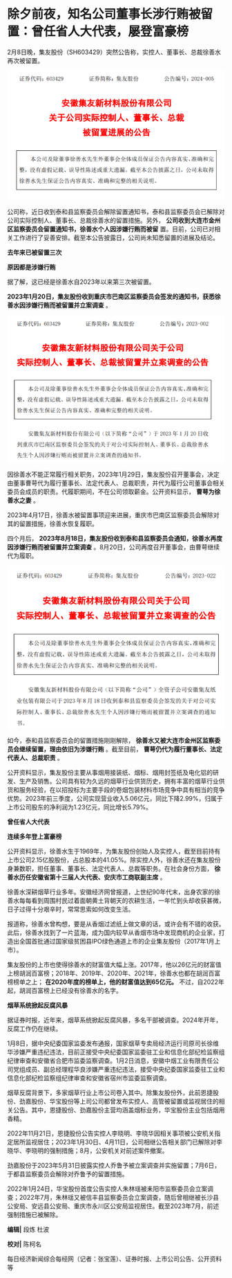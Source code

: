 # 除夕前夜，知名公司董事长涉行贿被留置：曾任省人大代表，屡登富豪榜

2月8日晚，集友股份（SH603429）突然公告称，实控人、董事长、总裁徐善水再次被留置。

![8df52fac49317365006179009523f0aa.jpg](https://raw.githubusercontent.com/qqhsx/qqnews_image/main/2024/02/09/除夕前夜，知名公司董事长涉行贿被留置：曾任省人大代表，屡登富豪榜/8df52fac49317365006179009523f0aa.jpg)

公司称，近日收到泰和县监察委员会解除留置通知书，泰和县监察委员会已解除对公司实际控制人、董事长、总裁徐善水的留置措施。另外，
**公司收到大连市金州区监察委员会留置通知书，徐善水个人因涉嫌行贿而被留**
置。目前，公司已对相关工作进行了妥善安排。截至本公告披露日，公司尚未知悉留置的进展及结论。

**去年来已被留置三次**

**原因都是涉嫌行贿**

据了解，这已经是徐善水自2023年以来第三次被留置。

**2023年1月20日，集友股份收到重庆市巴南区监察委员会签发的通知书，获悉徐善水因涉嫌行贿而被留置并立案调查** 。

![75d752d264db2ca77e59d3e0e31352e3.jpg](https://raw.githubusercontent.com/qqhsx/qqnews_image/main/2024/02/09/除夕前夜，知名公司董事长涉行贿被留置：曾任省人大代表，屡登富豪榜/75d752d264db2ca77e59d3e0e31352e3.jpg)

因徐善水不能正常履行相关职务，2023年1月29日，集友股份召开董事会，决定由董事曹萼代为履行董事长、法定代表人、总裁职责，并代为履行公司董事会相关委员会成员的职责。代履职期间，不在公司领取薪金。公开资料显示，
**曹萼为徐善水之妻** 。

2023年4月17日，徐善水被留置事项迎来进展，重庆市巴南区监察委员会解除对其的留置措施，徐善水恢复履职。

四个月后， **2023年8月18日，集友股份收到泰和县监察委员会通知，徐善水再度因涉嫌行贿而被留置并立案调查**
。8月20日，公司再度召开董事会，由曹萼继续代为履职。

![b55c01ed9fcb2c26f4d41fb317f512ae.jpg](https://raw.githubusercontent.com/qqhsx/qqnews_image/main/2024/02/09/除夕前夜，知名公司董事长涉行贿被留置：曾任省人大代表，屡登富豪榜/b55c01ed9fcb2c26f4d41fb317f512ae.jpg)

如今，泰和县监察委员会的留置措施刚刚解除， **徐善水又被大连市金州区监察委员会继续留置，理由依旧为涉嫌行贿** 。截至目前，
**曹萼仍代为履行董事长、法定代表人、总裁职责** 。

公开资料显示，集友股份主要从事烟用接装纸、烟标、烟用封签纸及电化铝的研发、生产及销售。公司具有较为久远的烟草行业供货历史，拥有丰富的烟草行业供货和服务经验，在以招投标为主要手段的卷烟包装材料市场竞争中具有相当的竞争优势。2023年前三季度，公司实现营业收入5.06亿元，同比下降2.99%，归属于上市公司股东的净利润为1.23亿元，同比增长5.79%。

**曾任省人大代表**

**连续多年登上富豪榜**

公开资料显示，徐善水生于1969年，为集友股份创始人及实控人，截至目前持有上市公司2.15亿股股份，占总股本的41.05%。除实控人外，徐善水还在集友股份身兼数职，担任董事、董事长、法定代表人、总裁等职务。在社会身份方面，
**徐善水历任安徽省第十三届人大代表、安庆市工商联副主席** 。

徐善水深耕烟草行业多年。安徽经济网曾报道，上世纪90年代末，出身农家的徐善水每每看到周围村民过着面朝黄土背朝天的农耕生活，一年忙到头却收获甚微，日子过得十分艰辛时，常常思索如何改变生活。

报道称，徐善水曾构想，要是从香烟过滤纸上做文章的话，或许会有不错的收获。此后，徐善水找到了一片蓝海，成为国内较早从香烟市场中发现商机的企业家，打造出全国首批通过国家级贫困县IPO绿色通道上市的企业集友股份（2017年1月上市）。

集友股份的上市也使得徐善水的财富值大幅上涨。2017年，他以26亿元的财富值上榜胡润百富榜；2018年、2019年、2020年、2021年，徐善水也都在胡润百富榜榜单之上；
**在2020年度的榜单上，他的财富值达到65亿元。** 不过，自2022年起，胡润百富榜上已经没有徐善水的名字。

**烟草系统掀起反腐风暴**

据证券时报，近年来，烟草系统掀起反腐风暴，多名干部被调查。2024年开年，反腐工作仍在继续。

1月8日，据中央纪委国家监委发布通报，国家烟草专卖局经济运行司原司长徐维华涉嫌严重违纪违法，目前正接受中央纪委国家监委驻工业和信息化部纪检监察组纪律审查和安徽省合肥市监委监察调查。1月2日消息，安徽中烟工业有限责任公司党组成员、副总经理程华良涉嫌严重违纪违法，接受中央纪委国家监委驻工业和信息化部纪检监察组纪律审查和安徽省宿州市监委监察调查。

烟草反腐背景下，多家烟草行业上市公司卷入其中。除集友股份外，此前恩捷股份、劲嘉股份、华宝股份等上司公司都曾发布实控人、高管被留置或监视居住的相关公告。其中，恩捷股份、劲嘉股份主营均涵盖烟标业务，华宝股份主业包括烟用香精。

2022年11月21日，恩捷股份公告实控人李晓明、李晓华因相关事项被公安机关指定居所监视居住；2023年1月30日、4月11日，公司相继公告相关部门已解除对李晓华、李晓明的强制措施；8月，公安机关对前述案件撤案。

劲嘉股份于2023年5月31日披露实控人乔鲁予被立案调查并实施留置；7月6日，于都县监察委员会解除对乔鲁予的留置措施。

2022年1月24日，华宝股份首度公告实控人朱林瑶被耒阳市监察委员会立案调查；2022年7月，朱林瑶又被信丰县监察委员会立案调查，随后曾相继被长沙县公安局、安远县公安局、重庆市永川区公安局监视居住。截至2023年7月，前述强制措施已被解除。

**编辑|** 段炼 杜波

**校对|** 陈柯名

每日经济新闻综合每经网（记者：张宝莲）、证券时报、上市公司公告、公开资料等

